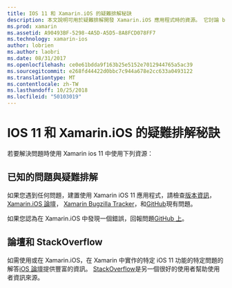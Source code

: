 ```yaml
---
title: IOS 11 和 Xamarin.iOS 的疑難排解秘訣
description: 本文說明可用於疑難排解開發 Xamarin.iOS 應用程式時的資源。 它討論 bug 報告，版本資訊，Xamarin 版本部落格和支援選項。
ms.prod: xamarin
ms.assetid: A90493BF-5298-4A5D-A5D5-8A8FCD078FF7
ms.technology: xamarin-ios
author: lobrien
ms.author: laobri
ms.date: 08/31/2017
ms.openlocfilehash: ce0e61bdda9f163b25e5152e7012944765a5ac39
ms.sourcegitcommit: e268fd44422d0bbc7c944a678e2cc633a0493122
ms.translationtype: MT
ms.contentlocale: zh-TW
ms.lasthandoff: 10/25/2018
ms.locfileid: "50103019"
---
```

# <a name="troubleshooting-tips-for-ios-11-and-xamarinios"></a>IOS 11 和 Xamarin.iOS 的疑難排解秘訣

若要解決問題時使用 Xamarin ios 11 中使用下列資源：

## <a name="known-issues-and-troubleshooting"></a>已知的問題與疑難排解

如果您遇到任何問題，建置使用 Xamarin iOS 11 應用程式，請檢查[版本資訊](http://releases.xamarin.com/)， [Xamarin.iOS 論壇](https://forums.xamarin.com/categories/ios)， [Xamarin Bugzilla Tracker](https://bugzilla.xamarin.com/query.cgi?product=iOS)，和[GitHub](https://github.com/xamarin/xamarin-macios/issues)現有問題。

如果您認為在 Xamarin.iOS 中發現一個錯誤，回報問題[GitHub 上](https://github.com/xamarin/xamarin-macios/issues)。

## <a name="forums-and-stackoverflow"></a>論壇和 StackOverflow

如需使用或在 Xamarin.iOS，在 Xamarin 中實作的特定 iOS 11 功能的特定問題的解答[iOS 論壇](http://forums.xamarin.com/categories/ios)提供豐富的資訊。 [StackOverflow](http://stackoverflow.com/search?tab=newest&q=xamarin)是另一個很好的使用者幫助使用者資訊來源。
